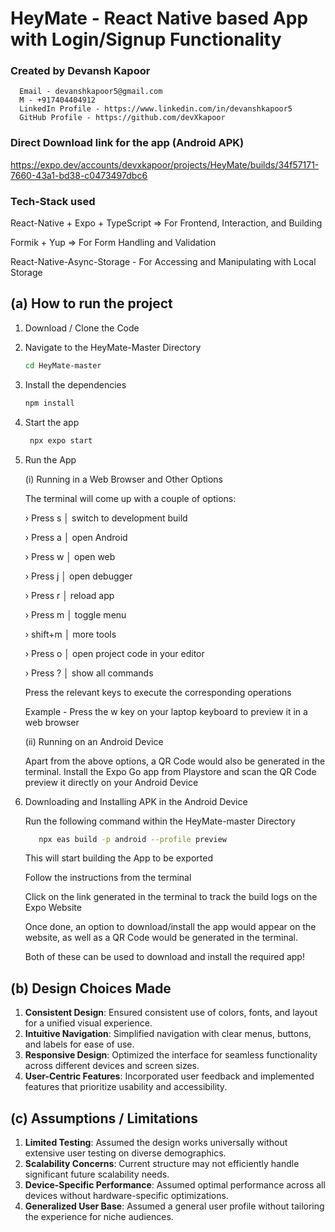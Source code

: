 # HeyMate - React Native based App with Login/Signup Functionality

### Created by Devansh Kapoor

      Email - devanshkapoor5@gmail.com
      M - +917404404912
      LinkedIn Profile - https://www.linkedin.com/in/devanshkapoor5
      GitHub Profile - https://github.com/devXkapoor

### Direct Download link for the app (Android APK)
https://expo.dev/accounts/devxkapoor/projects/HeyMate/builds/34f57171-7660-43a1-bd38-c0473497dbc6

### Tech-Stack used
   React-Native + Expo + TypeScript => For Frontend, Interaction, and Building

   Formik + Yup => For Form Handling and Validation

   React-Native-Async-Storage - For Accessing and Manipulating with Local Storage

## (a) How to run the project

1. Download / Clone the Code
2. Navigate to the HeyMate-Master Directory

   ```bash
   cd HeyMate-master
   ```
3. Install the dependencies

   ```bash
   npm install
   ```

4. Start the app

   ```bash
    npx expo start
   ```

5. Run the App
   
   
   (i) Running in a Web Browser and Other Options
      
      The terminal will come up with a couple of options:
   
      › Press s │ switch to development build
   
      › Press a │ open Android

      › Press w │ open web

      › Press j │ open debugger

      › Press r │ reload app

      › Press m │ toggle menu

      › shift+m │ more tools

      › Press o │ open project code in your editor

      › Press ? │ show all commands
   
      Press the relevant keys to execute the corresponding operations

      Example - Press the w key on your laptop keyboard to preview it in a web browser

   
   (ii) Running on an Android Device
   
      Apart from the above options, a QR Code would also be generated in the terminal.
      Install the Expo Go app from Playstore and scan the QR Code preview it directly on your Android Device

8. Downloading and Installing APK in the Android Device

   Run the following command within the HeyMate-master Directory
   
   ```bash
      npx eas build -p android --profile preview
   ```

   This will start building the App to be exported

   Follow the instructions from the terminal

   Click on the link generated in the terminal to track the build logs on the Expo Website

   Once done, an option to download/install the app would appear on the website, as well as a QR Code
   would be generated in the terminal.

   Both of these can be used to download and install the required app!

   
## (b) Design Choices Made

1. **Consistent Design**: Ensured consistent use of colors, fonts, and layout for a unified visual experience.  
2. **Intuitive Navigation**: Simplified navigation with clear menus, buttons, and labels for ease of use.  
3. **Responsive Design**: Optimized the interface for seamless functionality across different devices and screen sizes.  
4. **User-Centric Features**: Incorporated user feedback and implemented features that prioritize usability and accessibility.  


## (c) Assumptions / Limitations
  
1. **Limited Testing**: Assumed the design works universally without extensive user testing on diverse demographics.  
2. **Scalability Concerns**: Current structure may not efficiently handle significant future scalability needs.  
3. **Device-Specific Performance**: Assumed optimal performance across all devices without hardware-specific optimizations.  
4. **Generalized User Base**: Assumed a general user profile without tailoring the experience for niche audiences.  
